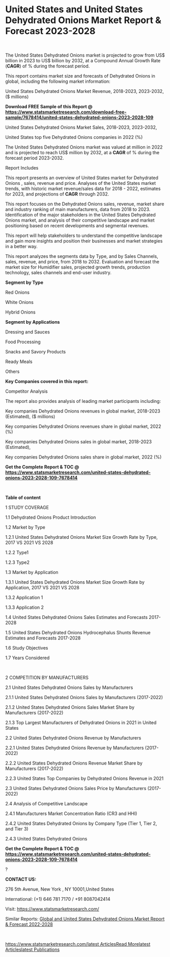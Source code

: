<h1>United States and United States Dehydrated Onions Market Report & Forecast 2023-2028</h1><br/><p>The United States Dehydrated Onions market is projected to grow from US$ billion in 2023 to US$ billion by 2032, at a Compound Annual Growth Rate (<strong>CAGR</strong>) of % during the forecast period.</p>
 
 
 
 <p>This report contains market size and forecasts of Dehydrated Onions in global, including the following market information:</p>
 
 
 
 <p>United States Dehydrated Onions Market Revenue, 2018-2023, 2023-2032, ($ millions)</p>
 
 
 
 <p><strong>Download FREE Sample of this Report @ <a href="https://www.statsmarketresearch.com/download-free-sample/7678414/united-states-dehydrated-onions-2023-2028-109">https://www.statsmarketresearch.com/download-free-sample/7678414/united-states-dehydrated-onions-2023-2028-109</a></strong></p>
 
 
 
 <p>United States Dehydrated Onions Market Sales, 2018-2023, 2023-2032,</p>
 
 
 
 <p>United States top five Dehydrated Onions companies in 2022 (%)</p>
 
 
 
 <p>The United States Dehydrated Onions market was valued at million in 2022 and is projected to reach US$ million by 2032, at a <strong>CAGR</strong> of % during the forecast period 2023-2032.</p>
 
 
 
 <p>Report Includes</p>
 
 
 
 <p>This report presents an overview of United States market for Dehydrated Onions , sales, revenue and price. Analyses of the United States market trends, with historic market revenue/sales data for 2018 - 2022, estimates for 2023, and projections of <strong>CAGR</strong> through 2032.</p>
 
 
 
 <p>This report focuses on the Dehydrated Onions sales, revenue, market share and industry ranking of main manufacturers, data from 2018 to 2023. Identification of the major stakeholders in the United States Dehydrated Onions market, and analysis of their competitive landscape and market positioning based on recent developments and segmental revenues.</p>
 
 
 
 <p>This report will help stakeholders to understand the competitive landscape and gain more insights and position their businesses and market strategies in a better way.</p>
 
 
 
 <p>This report analyzes the segments data by Type, and by Sales Channels, sales, revenue, and price, from 2018 to 2032. Evaluation and forecast the market size for Humidifier sales, projected growth trends, production technology, sales channels and end-user industry.</p>
 
 
 
 <p><strong>Segment by Type</strong></p>
 
 
 
 <p>Red Onions</p>
 
 
 
 <p>White Onions</p>
 
 
 
 <p>Hybrid Onions</p>
 
 
 
 <p><strong>Segment <strong><strong>by Applications</strong></strong></strong></p>
 
 
 
 <p>Dressing and Sauces</p>
 
 
 
 <p>Food Processing</p>
 
 
 
 <p>Snacks and Savory Products</p>
 
 
 
 <p>Ready Meals</p>
 
 
 
 <p>Others</p>
 
 
 
 <p><strong>Key Companies covered in this report:</strong></p>
 
 
 
 <p>Competitor Analysis</p>
 
 
 
 <p>The report also provides analysis of leading market participants including:</p>
 
 
 
 <p>Key companies Dehydrated Onions revenues in global market, 2018-2023 (Estimated), ($ millions)</p>
 
 
 
 <p>Key companies Dehydrated Onions revenues share in global market, 2022 (%)</p>
 
 
 
 <p>Key companies Dehydrated Onions sales in global market, 2018-2023 (Estimated),</p>
 
 
 
 <p>Key companies Dehydrated Onions sales share in global market, 2022 (%)</p>
 
 
 
 <div><b>Get the Complete Report & TOC @ <a href="https://www.statsmarketresearch.com/united-states-dehydrated-onions-2023-2028-109-7678414">https://www.statsmarketresearch.com/united-states-dehydrated-onions-2023-2028-109-7678414</a></b></div>
 
 
 
 <p><br />
 
 <b>Table of content</b></p>
 
 
 
 <p>1 STUDY COVERAGE<br />
 
 1.1 Dehydrated Onions Product Introduction<br />
 
 1.2 Market by Type<br />
 
 1.2.1 United States Dehydrated Onions Market Size Growth Rate by Type, 2017 VS 2021 VS 2028<br />
 
 1.2.2 Type1<br />
 
 1.2.3 Type2<br />
 
 1.3 Market by Application<br />
 
 1.3.1 United States Dehydrated Onions Market Size Growth Rate by Application, 2017 VS 2021 VS 2028<br />
 
 1.3.2 Application 1<br />
 
 1.3.3 Application 2<br />
 
 1.4 United States Dehydrated Onions Sales Estimates and Forecasts 2017-2028<br />
 
 1.5 United States Dehydrated Onions Hydrocephalus Shunts Revenue Estimates and Forecasts 2017-2028<br />
 
 1.6 Study Objectives<br />
 
 1.7 Years Considered<br />
 
 <br />
 
 2 COMPETITION BY MANUFACTURERS<br />
 
 2.1 United States Dehydrated Onions Sales by Manufacturers<br />
 
 2.1.1 United States Dehydrated Onions Sales by Manufacturers (2017-2022)<br />
 
 2.1.2 United States Dehydrated Onions Sales Market Share by Manufacturers (2017-2022)<br />
 
 2.1.3 Top Largest Manufacturers of Dehydrated Onions in 2021 in United States<br />
 
 2.2 United States Dehydrated Onions Revenue by Manufacturers<br />
 
 2.2.1 United States Dehydrated Onions Revenue by Manufacturers (2017-2022)<br />
 
 2.2.2 United States Dehydrated Onions Revenue Market Share by Manufacturers (2017-2022)<br />
 
 2.2.3 United States Top Companies by Dehydrated Onions Revenue in 2021<br />
 
 2.3 United States Dehydrated Onions Sales Price by Manufacturers (2017-2022)<br />
 
 2.4 Analysis of Competitive Landscape<br />
 
 2.4.1 Manufacturers Market Concentration Ratio (CR3 and HHI)<br />
 
 2.4.2 United States Dehydrated Onions by Company Type (Tier 1, Tier 2, and Tier 3)<br />
 
 2.4.3 United States Dehydrated Onions</p>
 
 
 
 <div><b>Get the Complete Report & TOC @ <a href="https://www.statsmarketresearch.com/united-states-dehydrated-onions-2023-2028-109-7678414">https://www.statsmarketresearch.com/united-states-dehydrated-onions-2023-2028-109-7678414</a></b></div>
 
 
 
 <p>? </p>
 
 
 
 <p><b>CONTACT US:</b><br />
 
 276 5th Avenue, New York , NY 10001,United States<br />
 
 International: (+1) 646 781 7170 / +91 8087042414<br />
 
 Visit: <a href="https://www.statsmarketresearch.com/">https://www.statsmarketresearch.com/</a><br />
 
 Similar Reports: <a href="https://www.statsmarketresearch.com/united-states-dehydrated-onions-2023-2028-109-7678414">Global and United States Dehydrated Onions Market Report & Forecast 2022-2028</a><br />
 
 <br />
 
 <a href="https://gyeongbokgung.com">https://www.statsmarketresearch.com/</a><a href="https://hallyeomaritime.com">latest Articles</a><a href="https://jingwansa.com">Read More</a><a href="https://nguoiviet.jp/">latest Articles</a><a href="https://www.intelmarketresearch.com/">latest Publications</a></p>